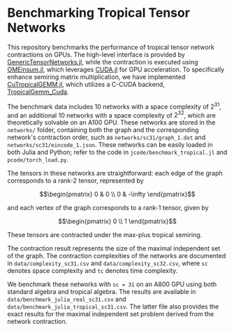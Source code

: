# Benchmarking Tropical Tensor Networks

This repository benchmarks the performance of tropical tensor network contractions on GPUs. The high-level interface is provided by [GenericTensorNetworks.jl](https://github.com/QuEraComputing/GenericTensorNetworks.jl), while the contraction is executed using [OMEinsum.jl](https://github.com/under-Peter/OMEinsum.jl), which leverages [CUDA.jl](https://github.com/JuliaGPU/CUDA.jl) for GPU acceleration. To specifically enhance semiring matrix multiplication, we have implemented [CuTropicalGEMM.jl](https://github.com/TensorBFS/CuTropicalGEMM.jl), which utilizes a C-CUDA backend, [TropicalGemm_Cuda](https://github.com/ArrogantGao/TropicalGemm_Cuda).

The benchmark data includes 10 networks with a space complexity of $2^{31}$, and an additional 10 networks with a space complexity of $2^{32}$, which are theoretically solvable on an A100 GPU. These networks are stored in the `networks/` folder, containing both the graph and the corresponding network's contraction order, such as `networks/sc31/graph_1.dot` and `networks/sc31/eincode_1.json`. These networks can be easily loaded in both Julia and Python; refer to the code in `jcode/benchmark_tropical.jl` and `pcode/torch_load.py`.

The tensors in these networks are straightforward: each edge of the graph corresponds to a rank-2 tensor, represented by
```math
\begin{pmatrix}
  0 & 0 \\
  0 & -\infty
\end{pmatrix}
```
and each vertex of the graph corresponds to a rank-1 tensor, given by
```math
\begin{pmatrix}
  0 \\
  1
\end{pmatrix}
```
These tensors are contracted under the max-plus tropical semiring.

The contraction result represents the size of the maximal independent set of the graph. The contraction complexities of the networks are documented in `data/complexity_sc31.csv` and `data/complexity_sc32.csv`, where `sc` denotes space complexity and `tc` denotes time complexity.

We benchmark these networks with `sc = 31` on an A800 GPU using both standard algebra and tropical algebra. The results are available in `data/benchmark_julia_real_sc31.csv` and `data/benchmark_julia_tropical_sc31.csv`. The latter file also provides the exact results for the maximal independent set problem derived from the network contraction.